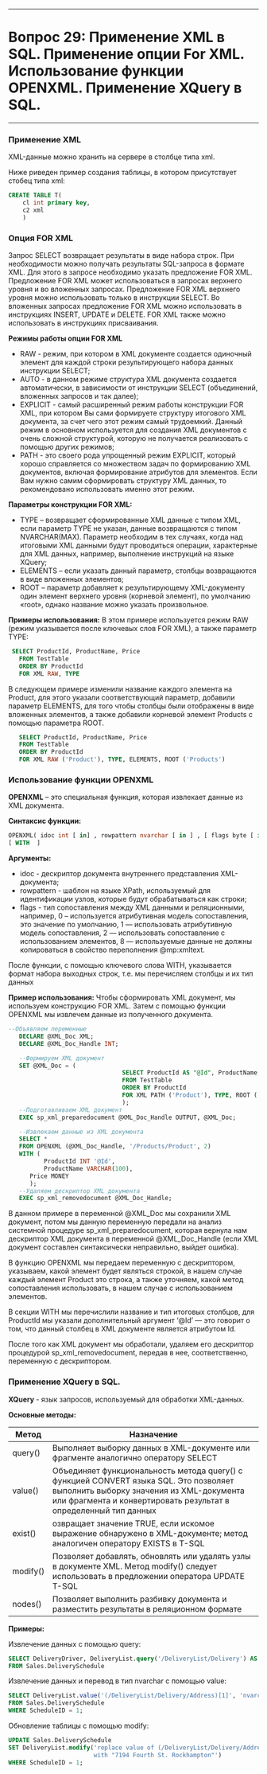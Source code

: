 ___
# Вопрос 29: Применение XML в SQL. Применение опции For XML. Использование функции OPENXML. Применение XQuery в SQL.
___

### Применение XML

XML-данные можно хранить на сервере в столбце типа xml.

Ниже риведен пример создания таблицы, в котором присутствует стобец типа xml:
```sql
CREATE TABLE T(
    cl int primary key, 
    c2 xml
    )
``` 

### Опция FOR XML

Запрос SELECT возвращает результаты в виде набора строк. При необходимости можно получать результаты SQL-запроса в формате XML. Для этого в запросе необходимо указать предложение FOR XML. Предложение FOR XML может использоваться в запросах верхнего уровня и во вложенных запросах. Предложение FOR XML верхнего уровня можно использовать только в инструкции SELECT. Во вложенных запросах предложение FOR XML можно использовать в инструкциях INSERT, UPDATE и DELETE. FOR XML также можно использовать в инструкциях присваивания.

**Режимы работы опции FOR XML**
* RAW - режим, при котором в XML документе создается одиночный элемент <row> для каждой строки результирующего набора данных инструкции SELECT;
* AUTO - в данном режиме структура XML документа создается автоматически, в зависимости от инструкции SELECT (объединений, вложенных запросов и так далее);
* EXPLICIT - самый расширенный режим работы конструкции FOR XML, при котором Вы сами формируете структуру итогового XML документа, за счет чего этот режим самый трудоемкий. Данный режим в основном используется для создания XML документов с очень сложной структурой, которую не получается реализовать с помощью других режимов;
* PATH - это своего рода упрощенный режим EXPLICIT, который хорошо справляется со множеством задач по формированию XML документов, включая формирование атрибутов для элементов. Если Вам нужно самим сформировать структуру XML данных, то рекомендовано использовать именно этот режим.

**Параметры конструкции FOR XML:**
* TYPE – возвращает сформированные XML данные с типом XML, если параметр TYPE не указан, данные возвращаются с типом NVARCHAR(MAX). Параметр необходим в тех случаях, когда над итоговыми XML данными будут проводиться операции, характерные для XML данных, например, выполнение инструкций на языке XQuery;
* ELEMENTS – если указать данный параметр, столбцы возвращаются в виде вложенных элементов;
* ROOT – параметр добавляет к результирующему XML-документу один элемент верхнего уровня (корневой элемент), по умолчанию «root», однако название можно указать произвольное.

**Примеры использования:**
В этом примере используется режим RAW (режим указывается после ключевых слов FOR XML), а также параметр TYPE:
```sql
 SELECT ProductId, ProductName, Price
   FROM TestTable
   ORDER BY ProductId
   FOR XML RAW, TYPE
```
В следующем примере изменили название каждого элемента на Product, для этого указали соответствующий параметр, добавили параметр ELEMENTS, для того чтобы столбцы были отображены в виде вложенных элементов, а также добавили корневой элемент Products с помощью параметра ROOT.
```sql
   SELECT ProductId, ProductName, Price
   FROM TestTable
   ORDER BY ProductId
   FOR XML RAW ('Product'), TYPE, ELEMENTS, ROOT ('Products')
```

### Использование функции OPENXML

**OPENXML** – это специальная функция, которая извлекает данные из XML документа. 

**Синтаксис функции:**
```sql
OPENXML( idoc int [ in] , rowpattern nvarchar [ in ] , [ flags byte [ in ] ] )   
[ WITH  ]
```
**Аргументы:**
* idoc - дескриптор документа внутреннего представления XML-документа;
* rowpattern - шаблон на языке XPath, используемый для идентификации узлов, которые будут обрабатываться как строки;
* flags - тип сопоставления между XML данными и реляционными, например, 0 – используется атрибутивная модель сопоставления, это значение по умолчанию, 1 — использовать атрибутивную модель сопоставления, 2 — использовать сопоставление с использованием элементов, 8 — используемые данные не должны копироваться в свойство переполнения @mp:xmltext.

После функции, с помощью ключевого слова WITH, указывается формат набора выходных строк, т.е. мы перечисляем столбцы и их тип данных

**Пример использования:**
Чтобы сформировать XML документ, мы используем конструкцию FOR XML. Затем с помощью функции OPENXML мы извлечем данные из полученного документа.
```sql
--Объявляем переменные
   DECLARE @XML_Doc XML;
   DECLARE @XML_Doc_Handle INT;

   --Формируем XML документ
   SET @XML_Doc = (
                                SELECT ProductId AS "@Id", ProductName, Price
                                FROM TestTable
                                ORDER BY ProductId
                                FOR XML PATH ('Product'), TYPE, ROOT ('Products')
                                );
   --Подготавливаем XML документ
   EXEC sp_xml_preparedocument @XML_Doc_Handle OUTPUT, @XML_Doc;

   --Извлекаем данные из XML документа
   SELECT *
   FROM OPENXML (@XML_Doc_Handle, '/Products/Product', 2)
   WITH (
          ProductId INT '@Id', 
          ProductName VARCHAR(100),
      Price MONEY
      );
   --Удаляем дескриптор XML документа
   EXEC sp_xml_removedocument @XML_Doc_Handle;
```
В данном примере в переменной @XML_Doc мы сохранили XML документ, потом мы данную переменную передали на анализ системной процедуре sp_xml_preparedocument, которая вернула нам дескриптор XML документа в переменной @XML_Doc_Handle (если XML документ составлен синтаксически неправильно, выйдет ошибка).

В функцию OPENXML мы передаем переменную с дескриптором, указываем, какой элемент будет являться строкой, в нашем случае каждый элемент Product это строка, а также уточняем, какой метод сопоставления использовать, в нашем случае с использованием элементов.

В секции WITH мы перечислили название и тип итоговых столбцов, для ProductId мы указали дополнительный аргумент ‘@Id’ — это говорит о том, что данный столбец в XML документе является атрибутом Id.

После того как XML документ мы обработали, удаляем его дескриптор процедурой sp_xml_removedocument, передав в нее, соответственно, переменную с дескриптором.

### Применение XQuery в SQL.

**XQuery** - язык запросов, используемый для обработки XML-данных.

**Основные методы:**

Метод | Назначение
--- | ---
query() | Выполняет выборку данных в XML-документе или фрагменте аналогично оператору SELECT
value() | Объединяет функциональность метода query() с функцией CONVERT языка SQL. Это позволяет выполнить выборку значения из XML-документа или фрагмента и конвертировать результат в определенный тип данных
exist() | озвращает значение TRUE, если искомое выражение обнаружено в XML-документе; метод аналогичен оператору EXISTS в T-SQL
modify() | Позволяет добавлять, обновлять или удалять узлы в документе XML. Метод modify() следует использовать в предложении оператора UPDATE T-SQL
nodes() | Позволяет выполнить разбивку документа и разместить результаты в реляционном формате

**Примеры:**

Извлечение данных с помощью query:

```sql
SELECT DeliveryDriver, DeliveryList.query('/DeliveryList/Delivery') AS Deliveries
FROM Sales.DeliverySchedule
```

Извлечение данных и перевод в тип nvarchar с помощью value:

```sql
SELECT DeliveryList.value('(/DeliveryList/Delivery/Address)[1]', 'nvarchar(100)') as DeliveryAddress
FROM Sales.DeliverySchedule
WHERE ScheduleID = 1;
```

Обновление таблицы с помощью modify:
```sql
UPDATE Sales.DeliverySchedule
SET DeliveryList.modify('replace value of (/DeliveryList/Delivery/Address/text())[1]
                        with "7194 Fourth St. Rockhampton"')
WHERE ScheduleID = 1;

```